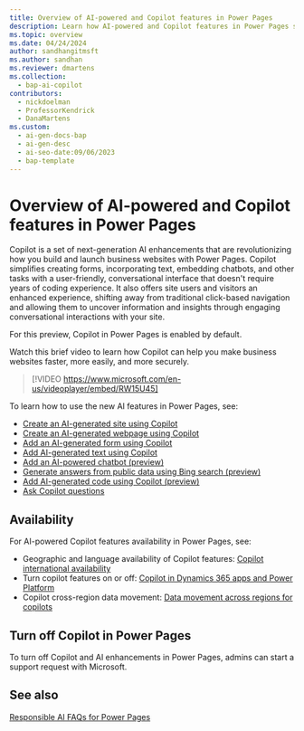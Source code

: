 ```yaml
---
title: Overview of AI-powered and Copilot features in Power Pages
description: Learn how AI-powered and Copilot features in Power Pages simplify website creation and provide an enhanced user experience.
ms.topic: overview
ms.date: 04/24/2024
author: sandhangitmsft
ms.author: sandhan
ms.reviewer: dmartens
ms.collection: 
  - bap-ai-copilot
contributors:
  - nickdoelman
  - ProfessorKendrick
  - DanaMartens
ms.custom:
  - ai-gen-docs-bap
  - ai-gen-desc
  - ai-seo-date:09/06/2023
  - bap-template
---
```


# Overview of AI-powered and Copilot features in Power Pages

Copilot is a set of next-generation AI enhancements that are revolutionizing how you build and launch business websites with Power Pages. Copilot simplifies creating forms, incorporating text, embedding chatbots, and other tasks with a user-friendly, conversational interface that doesn't require years of coding experience. It also offers site users and visitors an enhanced experience, shifting away from traditional click-based navigation and allowing them to uncover information and insights through engaging conversational interactions with your site.

For this preview, Copilot in Power Pages is enabled by default.

Watch this brief video to learn how Copilot can help you make business websites faster, more easily, and more securely.

>[!VIDEO https://www.microsoft.com/en-us/videoplayer/embed/RW15U45]

To learn how to use the new AI features in Power Pages, see:

- [Create an AI-generated site using Copilot](../getting-started/create-site-copilot.md)
- [Create an AI-generated webpage using Copilot](../getting-started/create-page-copilot.md)
- [Add an AI-generated form using Copilot](../getting-started/add-form-copilot.md)
- [Add AI-generated text using Copilot](../getting-started/add-text-copilot.md)
- [Add an AI-powered chatbot (preview)](../getting-started/enable-chatbot.md)
- [Generate answers from public data using Bing search (preview)](../getting-started/force-bing-index.md)
- [Add AI-generated code using Copilot (preview)](add-code-copilot.md)
- [Ask Copilot questions](../getting-started/ask-copilot.md)

## Availability

For AI-powered Copilot features availability in Power Pages, see:

- Geographic and language availability of Copilot features: [Copilot international availability](https://aka.ms/bapcopilot-intl-report-external)
- Turn copilot features on or off: [Copilot in Dynamics 365 apps and Power Platform](/power-platform/faqs-copilot-data-security-privacy#copilot-in-dynamics-365-apps-and-power-platform)
- Copilot cross-region data movement: [Data movement across regions for copilots](/power-platform/admin/geographical-availability-copilot)

## Turn off Copilot in Power Pages

To turn off Copilot and AI enhancements in Power Pages, admins can start a support request with Microsoft.

## See also

[Responsible AI FAQs for Power Pages](../responsible-ai-overview.md)
